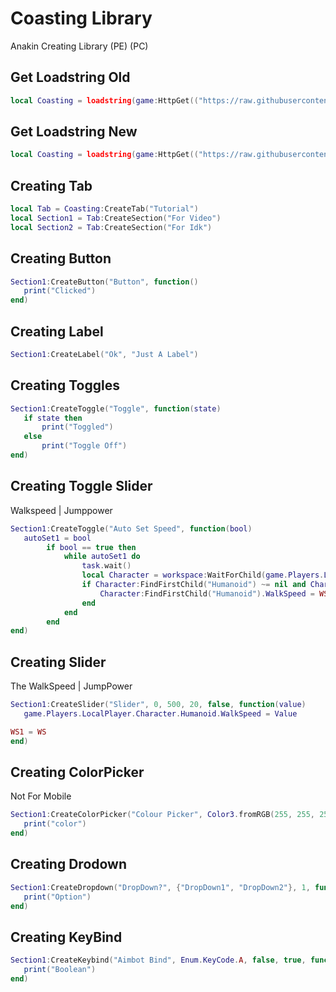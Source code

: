 # Coasting Library
Anakin Creating Library (PE) (PC)

## Get Loadstring Old
```lua
local Coasting = loadstring(game:HttpGet(("https://raw.githubusercontent.com/Giangplay/SB-ok/main/Caosting")))()
```

## Get Loadstring New
```lua
local Coasting = loadstring(game:HttpGet(("https://raw.githubusercontent.com/cheesynob39/Coasting/main/Source.lua")))()
```

## Creating Tab
```lua
local Tab = Coasting:CreateTab("Tutorial")
local Section1 = Tab:CreateSection("For Video")
local Section2 = Tab:CreateSection("For Idk")
```

## Creating Button
```lua
Section1:CreateButton("Button", function()
   print("Clicked")
end)
```

## Creating Label
```lua
Section1:CreateLabel("Ok", "Just A Label")
```

## Creating Toggles
```lua
Section1:CreateToggle("Toggle", function(state)
   if state then
       print("Toggled")
   else
       print("Toggle Off")
end)
```

## Creating Toggle Slider
Walkspeed | Jumppower
```lua
Section1:CreateToggle("Auto Set Speed", function(bool)
   autoSet1 = bool
        if bool == true then
            while autoSet1 do
                task.wait()
                local Character = workspace:WaitForChild(game.Players.LocalPlayer.Name)
                if Character:FindFirstChild("Humanoid") ~= nil and Character.Humanoid.WalkSpeed ~= WS1 then
                    Character:FindFirstChild("Humanoid").WalkSpeed = WS1
                end
            end
        end
end)

```

## Creating Slider
The WalkSpeed | JumpPower
```lua
Section1:CreateSlider("Slider", 0, 500, 20, false, function(value)
   game.Players.LocalPlayer.Character.Humanoid.WalkSpeed = Value

WS1 = WS
end)
```

## Creating ColorPicker
Not For Mobile
```lua
Section1:CreateColorPicker("Colour Picker", Color3.fromRGB(255, 255, 255), function(color)
   print("color")
end)
```

## Creating Drodown
```lua
Section1:CreateDropdown("DropDown?", {"DropDown1", "DropDown2"}, 1, function(option)
   print("Option")
end)
```

## Creating KeyBind
```lua
Section1:CreateKeybind("Aimbot Bind", Enum.KeyCode.A, false, true, function(boolean)
   print("Boolean")
end)
```
